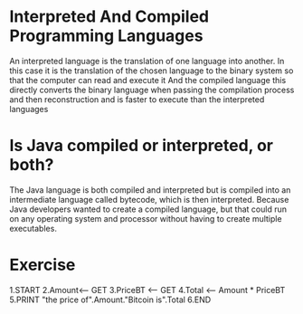 # Interpreted And Compiled Programming Languages

An interpreted language is the translation of one language into another. In this case it is the translation of the chosen language to the binary system so that the computer can read and execute it And the compiled language this directly converts the binary language when passing the compilation process and then reconstruction and is faster to execute than the interpreted languages

# Is Java compiled or interpreted, or both?

The Java language is both compiled and interpreted but is compiled into an intermediate language called bytecode, which is then interpreted. Because Java developers wanted to create a compiled language, but that could run on any operating system and processor without having to create multiple executables.

# Exercise

1.START
2.Amount<-- GET
3.PriceBT <-- GET 
4.Total <-- Amount * PriceBT
5.PRINT "the price of".Amount."Bitcoin is".Total
6.END

